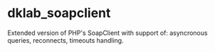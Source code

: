 dklab_soapclient
================

Extended version of PHP's SoapClient with support of: asyncronous queries, reconnects, timeouts handling.
